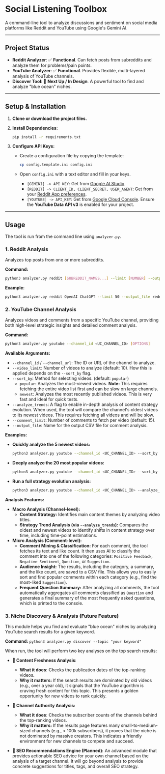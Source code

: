
# Social Listening Toolbox

A command-line tool to analyze discussions and sentiment on social media platforms like Reddit and YouTube using Google's Gemini AI.

---

## Project Status

*   **Reddit Analyzer**: :white_check_mark: **Functional**. Can fetch posts from subreddits and analyze them for problems/pain points.
*   **YouTube Analyzer**: :white_check_mark: **Functional**. Provides flexible, multi-layered analysis of YouTube channels.
*   **Discover Tool**: :construction: **Next Up / In Design**. A powerful tool to find and analyze "blue ocean" niches.

---

## Setup & Installation

1.  **Clone or download the project files.**

2.  **Install Dependencies:**
    ```bash
    pip install -r requirements.txt
    ```

3.  **Configure API Keys:**
    *   Create a configuration file by copying the template:
        ```bash
        cp config.template.ini config.ini
        ```
    *   Open `config.ini` with a text editor and fill in your keys. 

        *   `[GEMINI] -> API_KEY`: Get from [Google AI Studio](https://aistudio.google.com/app/apikey).
        *   `[REDDIT] -> CLIENT_ID, CLIENT_SECRET, USER_AGENT`: Get from your [Reddit App preferences](https://www.reddit.com/prefs/apps).
        *   `[YOUTUBE] -> API_KEY`: Get from [Google Cloud Console](https://console.cloud.google.com/apis/credentials). Ensure the **YouTube Data API v3** is enabled for your project.

--- 

## Usage

The tool is run from the command line using `analyzer.py`.

### 1. Reddit Analysis

Analyzes top posts from one or more subreddits.

**Command:**
```bash
python3 analyzer.py reddit [SUBREDDIT_NAMES...] --limit [NUMBER] --output_file [FILENAME.csv]
```

**Example:**
```bash
python3 analyzer.py reddit OpenAI ChatGPT --limit 50 --output_file reddit_results.csv
```

### 2. YouTube Channel Analysis

Analyzes videos and comments from a specific YouTube channel, providing both high-level strategic insights and detailed comment analysis.

**Command:**
```bash
python3 analyzer.py youtube --channel_id <UC_CHANNEL_ID> [OPTIONS]
```

**Available Arguments:**
*   `--channel_id` / `--channel_url`: The ID or URL of the channel to analyze.
*   `--video_limit`: Number of videos to analyze (default: 10). How this is applied depends on the `--sort_by` flag.
*   `--sort_by`: Method for selecting videos. (default: `popular`)
    *   `popular`: Analyzes the most-viewed videos. **Note:** This requires fetching the entire video list first and can be slow on large channels.
    *   `newest`: Analyzes the most recently published videos. This is very fast and ideal for quick tests.
*   `--analyze_trends`: A flag to enable in-depth analysis of content strategy evolution. When used, the tool will compare the channel's oldest videos to its newest videos. This requires fetching all videos and will be slow.
*   `--comment_limit`: Number of comments to fetch per video (default: 15).
*   `--output_file`: Name for the output CSV file for comment analysis.

**Examples:**

*   **Quickly analyze the 5 newest videos:**
    ```bash
    python3 analyzer.py youtube --channel_id <UC_CHANNEL_ID> --sort_by newest --video_limit 5
    ```

*   **Deeply analyze the 20 most popular videos:**
    ```bash
    python3 analyzer.py youtube --channel_id <UC_CHANNEL_ID> --sort_by popular --video_limit 20
    ```

*   **Run a full strategy evolution analysis:**
    ```bash
    python3 analyzer.py youtube --channel_id <UC_CHANNEL_ID> --analyze_trends
    ```

**Analysis Features:**

*   **Macro Analysis (Channel-level):**
    *   **Content Strategy:** Identifies main content themes by analyzing video titles.
    *   **Strategy Trend Analysis (via `--analyze_trends`):** Compares the oldest and newest videos to identify shifts in content strategy over time, including time-point estimations.
*   **Micro Analysis (Comment-level):**
    *   **Comment Mining & Classification:** For each comment, the tool fetches its text and like count. It then uses AI to classify the comment into one of the following categories: `Positive Feedback`, `Negative Sentiment`, `Question`, or `Suggestion`.
    *   **Audience Insight:** The results, including the category, a summary, and the like count, are saved to a CSV file. This allows you to easily sort and find popular comments within each category (e.g., find the most-liked `Suggestion`).
    *   **Frequent Question Summary:** After analyzing all comments, the tool automatically aggregates all comments classified as `Question` and generates a final summary of the most frequently asked questions, which is printed to the console.

### 3. Niche Discovery & Analysis (Future Feature)

This module helps you find and evaluate "blue ocean" niches by analyzing YouTube search results for a given keyword.

**Command:** `python3 analyzer.py discover --topic "your keyword"`

When run, the tool will perform two key analyses on the top search results:

*   **:ocean: Content Freshness Analysis:**
    *   **What it does:** Checks the publication dates of the top-ranking videos.
    *   **Why it matters:** If the search results are dominated by old videos (e.g., over a year old), it signals that the YouTube algorithm is craving fresh content for this topic. This presents a golden opportunity for new videos to rank quickly.

*   **:beginner: Channel Authority Analysis:**
    *   **What it does:** Checks the subscriber counts of the channels behind the top-ranking videos.
    *   **Why it matters:** If the results page features many small-to-medium-sized channels (e.g., < 100k subscribers), it proves that the niche is not dominated by massive creators. This indicates a friendly environment for new channels to compete and succeed.

*   **:rocket: SEO Recommendations Engine (Planned):** An advanced module that provides actionable SEO advice for your own channel based on the analysis of a target channel. It will go beyond analysis to provide concrete suggestions for titles, tags, and overall SEO strategy.
